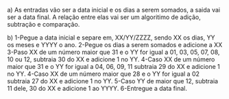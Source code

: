 a) As entradas vão ser a data inicial e os dias a serem somados, a saida vai ser a data final. A relação entre elas vai ser um algoritimo de adição, subtração e comparação.

b)
1-Pegue a data inicial e separe em, XX/YY/ZZZZ, sendo XX os dias, YY os meses e YYYY o ano.
2-Pegue os dias a serem somados e adicione a XX
3-Paso XX de um número maior que 31 e o YY for igual a 01, 03, 05, 07, 08, 10 ou 12, subtraia 30 do XX e adicione 1 no YY.
4-Caso XX de um número maior que 31 e o YY for igual a 04, 06, 09, 11 subtraia 29 do XX e adicione 1 no YY.
4-Caso XX de um número maior que 28 e o YY for igual a 02 subtraia 27 do XX e adicione 1 no YY.
5-Caso YY de maior que 12, subtraia 11 dele, 30 do XX e adicione 1 ao YYYY.
6-Entregue a data final.
